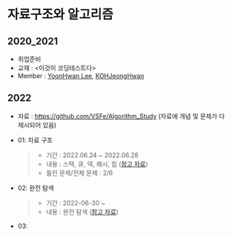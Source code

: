 # 자료구조와 알고리즘 

## 2020_2021 

- 취업준비 
- 교재 : <이것이 코딩테스트다>
- Member : [YoonHwan Lee](https://github.com/cromatical), [KOHJeongHwan](https://github.com/KOHJeongHwan)

## 2022

- 자료 : https://github.com/VSFe/Algorithm_Study (자료에 개념 및 문제가 다 제시되어 있음)

- 01: 자료 구조
    > - 기간 : 2022.06.24 ~ 2022.06.28
    > - 내용 : 스택, 큐, 덱, 해시, 힙 ([참고 자료](https://github.com/VSFe/Algorithm_Study/blob/main/Concept/Prev/vol.2/01_Data_Structure/Ch.01_%EA%B8%B0%EB%B3%B8_%EC%9E%90%EB%A3%8C%EA%B5%AC%EC%A1%B0.pdf))
    > - 틀린 문제/전체 문제 : 2/6

- 02: 완전 탐색
    > - 기간 : 2022-06-30 ~ 
    > - 내용 : 완전 탐색 ([참고 자료](https://github.com/VSFe/Algorithm_Study/blob/main/Concept/Prev/vol.2/02_Implementation/Ch.02_%EC%99%84%EC%A0%84%ED%83%90%EC%83%89.pdf))

- 03: 